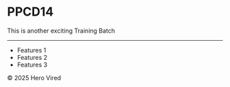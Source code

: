 # PPCD14
This is another exciting Training Batch
<hr/>

<ul>
  <li>Features 1 </li>
  <li>Features 2 </li>
  <li>Features 3 </li>
</ul>

&copy; 2025 Hero Vired
